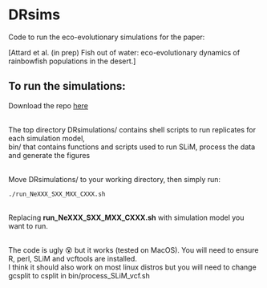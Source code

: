 # DRsims
 Code to run the eco-evolutionary simulations for the paper:
 
 [Attard et al. (in prep) Fish out of water: eco-evolutionary dynamics of rainbowfish populations in the desert.]
 
## To run the simulations:

Download the repo [here](https://github.com/pygmyperch/DRsims/archive/master.zip)

\
The top directory DRsimulations/ contains shell scripts to run replicates for each simulation model,<br />
bin/ that contains functions and scripts used to run SLiM, process the data and generate the figures<br />

\
Move DRsimulations/ to your working directory, then simply run:

```
./run_NeXXX_SXX_MXX_CXXX.sh

```

\
Replacing **run_NeXXX_SXX_MXX_CXXX.sh** with simulation model you want to run.<br />



\
The code is ugly :dizzy_face: but it works (tested on MacOS). You will need to ensure R, perl, SLiM and vcftools are installed.
\
I think it should also work on most linux distros but you will need to change gcsplit to csplit in bin/process_SLiM_vcf.sh 
